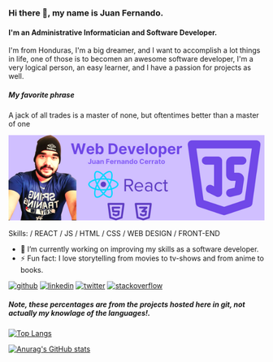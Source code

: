 ### Hi there 👋, my name is Juan Fernando.

#### I'm an Administrative Informatician and Software Developer.
I'm from Honduras, I'm a big dreamer, and I want to accomplish a lot things in life, one of those is to becomen an awesome software developer, I'm a very logical person, an easy learner, and I have a passion for projects as well.

##### My favorite phrase
A jack of all trades is a master of none, but oftentimes better than a master of one


![logo](https://github.com/juanfercaste/juanfercaste/blob/main/Web-Developer-small.png)


Skills: / REACT / JS / HTML / CSS / WEB DESIGN / FRONT-END

- 🔭 I’m currently working on improving my skills as a software developer.
- ⚡ Fun fact: I love storytelling from movies to tv-shows and from anime to books.


[<img src='https://cdn.jsdelivr.net/npm/simple-icons@3.0.1/icons/github.svg' alt='github' height='40'>](https://github.com/juanfercaste)  [<img src='https://cdn.jsdelivr.net/npm/simple-icons@3.0.1/icons/linkedin.svg' alt='linkedin' height='40'>](https://www.linkedin.com/in/https://www.linkedin.com/in/juan-cerrato-a33422167//)  [<img src='https://cdn.jsdelivr.net/npm/simple-icons@3.0.1/icons/twitter.svg' alt='twitter' height='40'>](https://twitter.com/https://twitter.com/Juanfercerrato)  [<img src='https://cdn.jsdelivr.net/npm/simple-icons@3.0.1/icons/stackoverflow.svg' alt='stackoverflow' height='40'>](https://stackoverflow.com/users/https://es.stackoverflow.com/users/277290/fernado-castellon)  

##### Note, these percentages are from the projects hosted here in git, not actually my knowlage of the languages!.

[![Top Langs](https://github-readme-stats-three-wine.vercel.app/api/top-langs/?username=juanfercaste&layout=compact&theme=midnight-purple)](https://github.com/anuraghazra/github-readme-stats)

[![Anurag's GitHub stats](https://github-readme-stats-three-wine.vercel.app/api?username=juanfercaste&show_icons=true&theme=midnight-purple)](https://github.com/anuraghazra/github-readme-stats)


